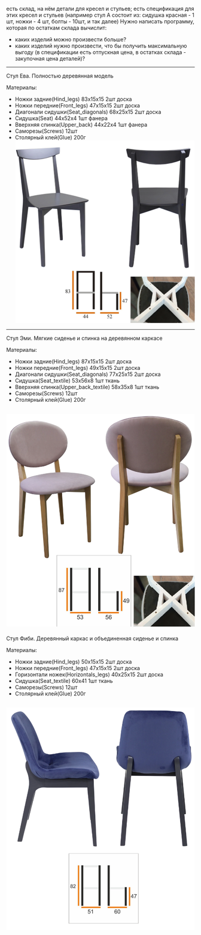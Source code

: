 есть склад, на нём детали для кресел и стульев; есть спецификация для этих кресел и стульев (например стул А состоит из: сидушка красная - 1 шт, ножки - 4 шт, болты - 10шт, и так далее) Нужно написать программу, которая по остаткам склада вычислит:
- каких изделий можно произвести больше?
- каких изделий нужно произвести, что бы получить максимальную выгоду (в спецификации есть отпускная цена, в остатках склада - закупочная цена деталей)?

-------------------------------------
Стул Ева. Полностью деревянная модель 

Материалы:
- Ножки задние(Hind_legs) 83х15х15 2шт доска
- Ножки передние(Front_legs) 47х15х15 2шт доска
- Диагонали сидушки(Seat_diagonals) 68х25х15 2шт доска
- Сидушка(Seat) 44х52х4 1шт фанера
- Вверхняя спинка(Upper_back) 44х22х4 1шт фанера
- Саморезы(Screws) 12шт
- Столярный клей(Glue) 200г
![img.png](Images/Eve.png)
----------------------------------------
Стул Эми. Мягкие сиденье и спинка на деревянном каркасе

Материалы:
- Ножки задние(Hind_legs) 87х15х15 2шт доска
- Ножки передние(Front_legs) 49х15х15 2шт доска
- Диагонали сидушки(Seat_diagonals) 77х25х15 2шт доска
- Сидушка(Seat_textile) 53х56х8 1шт ткань
- Вверхняя спинка(Upper_back_textile) 58х35х8 1шт ткань
- Саморезы(Screws) 12шт
- Столярный клей(Glue) 200г

![img.png](Images/Emm.png)
----------------------------------------------
Стул Фиби. Деревянный каркас и объединенная сиденье и спинка

Материалы:
- Ножки задние(Hind_legs) 50х15х15 2шт доска
- Ножки передние(Front_legs) 47х15х15 2шт доска
- Горизонтали ножек(Horizontals_legs) 40х25х15 2шт доска
- Сидушка(Seat_textile) 60х41 1шт ткань
- Саморезы(Screws) 12шт
- Столярный клей(Glue) 200г

![img.png](Images/Fibi.png)
-------------------------------------------------
